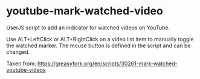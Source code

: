 # youtube-mark-watched-video
UserJS script to add an indicator for watched videos on YouTube.

Use ALT+LeftClick or ALT+RightClick on a video list item to manually toggle the watched marker. The mouse button is defined in the script and can be changed.

Taken from: https://greasyfork.org/en/scripts/30261-mark-watched-youtube-videos
